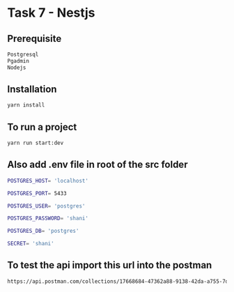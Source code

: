 
# Task 7 - Nestjs

## Prerequisite
```bash
Postgresql
Pgadmin
Nodejs
```

## Installation
```bash
yarn install
```

## To run a project
```bash
yarn run start:dev
````

## Also add .env file in root of the src folder
```bash
POSTGRES_HOST= 'localhost'

POSTGRES_PORT= 5433

POSTGRES_USER= 'postgres'

POSTGRES_PASSWORD= 'shani'

POSTGRES_DB= 'postgres'

SECRET= 'shani'
````

## To test the api import this url into the postman
```bash
https://api.postman.com/collections/17668684-47362a88-9138-42da-a755-7d4fdfa36c6c?access_key=PMAT-01HQZ3MGVJK79CVZ5BZHJ18TEY
```
